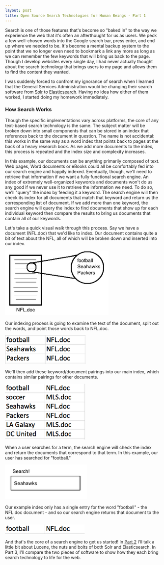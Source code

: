 ```yaml
---
layout: post
title: Open Source Search Technologies for Human Beings - Part 1
---
```


Search is one of those features that's become so "baked in" to the way we experience the web that it's often an afterthought for us as users. We peck a few well-chosen words into the Google search bar, press enter, and end up where we needed to be. It's become a mental backup system to the point that we no longer even need to bookmark a link any more as long as we can remember the few keywords that will bring us back to the page. Though I develop websites every single day, I had never actually thought about the search technology that brings users to my page and allows them to find the content they wanted.

I was suddenly forced to confront my ignorance of search when I learned that the General Services Administration would be changing their search software from [Solr](https://lucene.apache.org/solr/) to [Elasticsearch](http://www.elasticsearch.org/). Having no idea how either of them worked, I started doing my homework immediately. 

### How Search Works

Though the specific implementations vary across platforms, the core of any text-based search technology is the same. The subject matter will be broken down into small components that can be stored in an index that references back to the document in question. The name is not accidental: this works in the same way as a word index that points back to pages at the back of a heavy research book. As we add more documents to the index, this process is repeated and the index size and complexity increases. 

In this example, our documents can be anything primarily composed of text. Web pages, Word documents or eBooks could all be comfortably fed into our search engine and happily indexed. Eventually, though, we'll need to retrieve that information if we want a fully functional search engine. An index of extremely well-organized keywords and documents won't do us any good if we never use it to retrieve the information we need. To do so, we'll "query" the index by feeding it a keyword. The search engine will then check its index for all documents that match that keyword and return us the corresponding list of document. If we add more than one keyword, the search engine will query the index to find documents that show up for each individual keyword then compare the results to bring us documents that contain all of our keywords. 

Let's take a quick visual walk through this process. Say we have a document (NFL.doc) that we'd like to index. Our document contains quite a bit of text about the NFL, all of which will be broken down and inserted into our index.

![Picture of a document that contains text about the NFL](/images/NFLdoc.png)

Our indexing process is going to examine the text of the document, split out the words, and point those words back to NFL.doc.

![Table of keywords that all correspond back to NFL.doc](/images/index1.png)

We'll then add these keyword/document pairings into our main index, which contains similar pairings for other documents.

![Table of keyword/document pairings that contains NFL and MLS references](/images/index2.png)

When a user searches for a term, the search engine will check the index and return the documents that correspond to that term. In this example, our user has searched for "football."

![Input box prompting user to search. The user has entered "football" into the input box.](/images/search.png)

Our example index only has a single entry for the word "football" - the NFL.doc document - and so our search engine returns that document to the user.

![Table showing a single keyword/document pairing that matches the word football with NFL.doc](/images/single_search_result.png)

And that's the core of a search engine to get us started! In [Part 2](http://josephmosby.com/2014/03/25/open-source-search-technologies-for-human-beings-part-2.html) I'll talk a little bit about Lucene, the nuts and bolts of both Solr and Elasticsearch. In Part 3, I'll compare the two pieces of software to show how they each bring search technology to life for the web. 